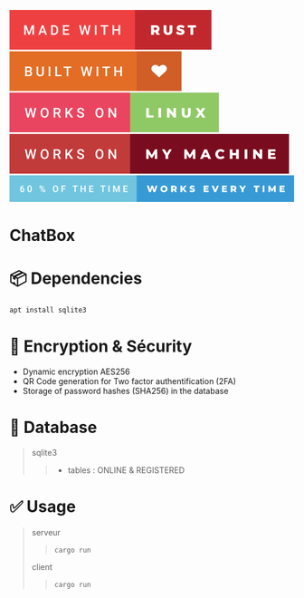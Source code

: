 ![made-with-rust](img/made-with-rust.svg?style=centerme)
![built-with-love](img/built-with-love.svg?style=centerme)
![works-on-linux](img/works-on-linux.svg?style=centerme)
![works-on-my-machine](img/works-on-my-machine.svg?style=centerme)
![60-of-the-time-works-every-time](img/60-of-the-time-works-every-time.svg?style=centerme)

# ChatBox

# 📦 Dependencies
```bash
apt install sqlite3
```

# 🔐 Encryption & Sécurity
- Dynamic encryption AES256
- QR Code generation for Two factor authentification (2FA)
- Storage of password hashes (SHA256) in the database

# 🎨 Database
> sqlite3
>> - tables : ONLINE & REGISTERED

# ✅ Usage
> serveur
>>```bash
>>cargo run
>>```
> client
>>```bash
>>cargo run
>>```